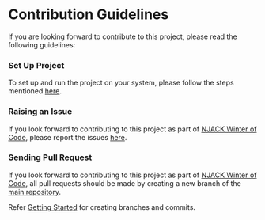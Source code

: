 # Contribution Guidelines
If you are looking forward to contribute to this project, please read the following guidelines:

### Set Up Project
To set up and run the project on your system, please follow the steps mentioned [here](https://github.com/NJACKWinterOfCode/B.E.N.J.I./blob/master/README.md).

### Raising an Issue

If you look forward to contributing to this project as part of [NJACK Winter of Code](https://github.com/NJACKWinterOfCode), please report the issues [here](https://github.com/NJACKWinterOfCode/B.E.N.J.I./issues).


### Sending Pull Request

If you look forward to contributing to this project as part of [NJACK Winter of Code](), all pull requests should be made by creating a new branch of the [main repository](https://github.com/NJACKWinterOfCode/B.E.N.J.I.).

Refer [Getting Started](https://github.com/NJACKWinterOfCode/Getting-Started) for creating branches and commits.

